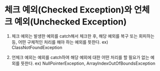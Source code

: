 # 체크 예외(Checked Exception)와 언체크 예외(Unchecked Exception)

1. 체크 예외는 발생한 예외를 catch해서 체크한 후, 해당 예외를 복구 또는 회피하는 등, 어떤 구체적인 처리를 해야 하는 예외를 뜻한다.
 ex) ClassNotFoundException

2. 언체크 예외는 예외를 catch하여 해당 예외에 대한 어떤 처리를 할 필요가 없는 예외를 뜻한다.
 ex) NullPointerException, ArrayIndexOutOfBoundsException